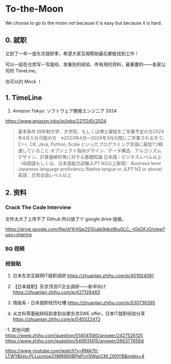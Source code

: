 # To-the-Moon
We choose to go to the moon not because it is easy but because it is hard.

## 0. 就职

又到了一年一度东京就职季，希望大家互相帮助最后都能找到工作！

可以一起在仓库写一写面经、发看到的经验、传有用的资料，最重要的——各家公司的 TimeLine。

也可以约 Mock ！

## 1. TimeLine

1. Amazon Tokyo: ソフトウェア開発エンジニア 2024　

https://www.amazon.jobs/jp/jobs/2211245/2024

> 基本条件
> 四年制大学、大学院、もしくは博士課程をご卒業予定の方2024年4月入社可能の方　※2023年4月～2024年3月の間にご卒業される方 C, C++, C#, Java, Python, Scala といったプログラミング言語に最低1つ精通していること.オブジェクト指向デザイン、データ構造、アルゴリズムデザイン、計算量解析等に対する基礎知識
> 日本語：ビジネスレベル以上（母国語もしくは、日本語能力試験JLPT N2以上取得）
> Business level Japanese language proficiency (Native tangue or JLPT N2 or above)
> 英語：日常会話レベル以上


## 2. 资料

### Crack The Code Interview

文件太大了上传不了 Github 所以放了个 google drive 链接。

https://drive.google.com/file/d/1IrjtQe2S1Gukk9dezBtuGLC_-tGkDFJO/view?usp=sharing

### BQ 视频

### 经验贴

1. 日本东京互联网IT就职调研
https://zhuanlan.zhihu.com/p/401924091

2. 【日本就职】东京顶流IT企业调研——新卒向け
https://zhuanlan.zhihu.com/p/427128483

3. 情报系・日本就职经历吐槽
https://zhuanlan.zhihu.com/p/530736395

4. 从文科零基础转码到拿到谷歌东京SWE offer，日本IT就职经验分享
https://zhuanlan.zhihu.com/p/545522472

-1. 其他问题
https://www.zhihu.com/question/514041580/answer/2427526125
https://www.zhihu.com/question/549931415/answer/2663776564



https://www.youtube.com/watch?v=RMA7tI-LTWY&list=PLLucmoeZjtMR990BPePcn5WgoCM_OX0YB&index=4

## 
